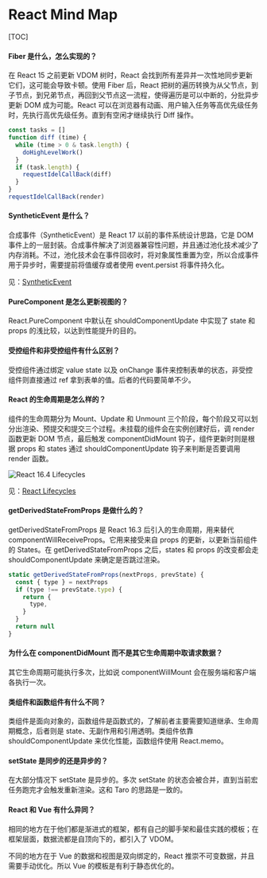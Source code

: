 # React Mind Map

[TOC]

#### Fiber 是什么，怎么实现的？

在 React 15 之前更新 VDOM 树时，React 会找到所有差异并一次性地同步更新它们，这可能会导致卡顿。使用 Fiber 后，React 把树的遍历转换为从父节点，到子节点，到兄弟节点，再回到父节点这一流程，使得遍历是可以中断的，分批异步更新 DOM 成为可能。React 可以在浏览器有动画、用户输入任务等高优先级任务时，先执行高优先级任务。直到有空闲才继续执行 Diff 操作。

```js
const tasks = []
function diff (time) {
  while (time > 0 & task.length) {
    doHighLevelWork()
  }
  if (task.length) {
    requestIdelCallBack(diff)
  }
}
requestIdelCallBack(render)
```

#### SyntheticEvent 是什么？

合成事件（SyntheticEvent）是 React 17 以前的事件系统设计思路，它是 DOM 事件上的一层封装。合成事件解决了浏览器兼容性问题，并且通过池化技术减少了内存消耗。不过，池化技术会在事件回收时，将对象属性重置为空，所以合成事件用于异步时，需要提前将值缓存或者使用 event.persist 将事件持久化。

见：[SyntheticEvent](https://reactjs.org/docs/events.html)

#### PureComponent 是怎么更新视图的？

React.PureComponent 中默认在 shouldComponentUpdate 中实现了 state 和 props 的浅比较，以达到性能提升的目的。

#### 受控组件和非受控组件有什么区别？

受控组件通过绑定 value state 以及 onChange 事件来控制表单的状态，非受控组件则直接通过 ref 拿到表单的值。后者的代码要简单不少。

#### React 的生命周期是怎么样的？

组件的生命周期分为 Mount、Update 和 Unmount 三个阶段，每个阶段又可以划分出渲染、预提交和提交三个过程。未挂载的组件会在实例创建好后，调 render 函数更新 DOM 节点，最后触发 componentDidMount 钩子，组件更新时则是根据 props 和 states 通过 shouldComponentUpdate 钩子来判断是否要调用 render 函数。

![React 16.4 Lifecycles](https://mgear-image.oss-cn-shanghai.aliyuncs.com/image/other/20220627111627.png)

见：[React Lifecycles](https://projects.wojtekmaj.pl/react-lifecycle-methods-diagram/)

#### getDerivedStateFromProps 是做什么的？

getDerivedStateFromProps 是 React 16.3 后引入的生命周期，用来替代 componentWillReceiveProps。它用来接受来自 props 的更新，以更新当前组件的 States。在 getDerivedStateFromProps 之后，states 和 props 的改变都会走 shouldComponentUpdate 来确定是否跳过渲染。

```js
static getDerivedStateFromProps(nextProps, prevState) {
  const { type } = nextProps
  if (type !== prevState.type) {
    return {
      type,
    }
  }
  return null
}
```

#### 为什么在 componentDidMount 而不是其它生命周期中取请求数据？

其它生命周期可能执行多次，比如说 componentWillMount 会在服务端和客户端各执行一次。

#### 类组件和函数组件有什么不同？

类组件是面向对象的，函数组件是函数式的，了解前者主要需要知道继承、生命周期概念，后者则是 state、无副作用和引用透明。类组件依靠 shouldComponentUpdate 来优化性能，函数组件使用 React.memo。

#### setState 是同步的还是异步的？

在大部分情况下 setState 是异步的。多次 setState 的状态会被合并，直到当前宏任务跑完才会触发重新渲染。这和 Taro 的思路是一致的。

#### React 和 Vue 有什么异同？

相同的地方在于他们都是渐进式的框架，都有自己的脚手架和最佳实践的模板；在框架层面，数据流都是自顶向下的，都引入了 VDOM。

不同的地方在于 Vue 的数据和视图是双向绑定的，React 推崇不可变数据，并且需要手动优化。所以 Vue 的模板是有利于静态优化的。
